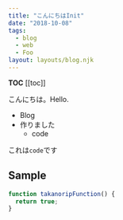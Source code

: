 ```yaml
---
title: "こんにちはInit"
date: "2018-10-08"
tags:
  - blog
  - web
  - Foo
layout: layouts/blog.njk
---
```


**TOC**
[[toc]]

こんにちは。Hello.

- Blog
- 作りました
  - code

これは`code`です

## Sample

``` js
function takanoripFunction() {
  return true;
}
```
